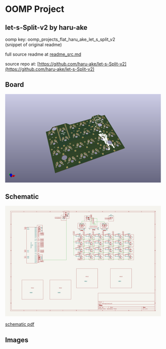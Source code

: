 # OOMP Project  
## let-s-Split-v2  by haru-ake  
  
oomp key: oomp_projects_flat_haru_ake_let_s_split_v2  
(snippet of original readme)  
  
  
  full source readme at [readme_src.md](readme_src.md)  
  
source repo at: [https://github.com/haru-ake/let-s-Split-v2](https://github.com/haru-ake/let-s-Split-v2)  
## Board  
  
[![working_3d.png](working_3d_600.png)](working_3d.png)  
## Schematic  
  
[![working_schematic.png](working_schematic_600.png)](working_schematic.png)  
  
[schematic pdf](working_schematic.pdf)  
## Images  
